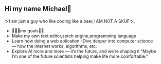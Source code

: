 ## Hi my name Michael👋

ツI am just a guy who like coding like a beer,I AM NOT A SKUFツ.

- 🚀🚀🚀my goals🚀🚀
- Make my own text editor,serch engine,programming language
- Learn how doing a web aplication
 -Dive deeper into computer science — how the internet works, algorithms, etc.
- Explore AI more and more — it’s the future, and we’re shaping it
“Maybe I’m one of the future scientists helping make life more comfortable.”
